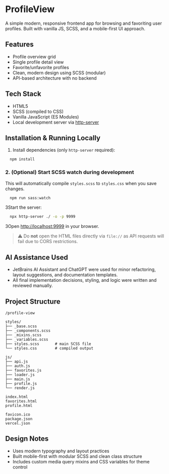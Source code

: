# ProfileView

A simple modern, responsive frontend app for browsing and favoriting user profiles. Built with vanilla JS, SCSS, and a mobile-first UI approach.

## Features
- Profile overview grid
- Single profile detail view
- Favorite/unfavorite profiles
- Clean, modern design using SCSS (modular)
- API-based architecture with no backend

## Tech Stack
- HTML5
- SCSS (compiled to CSS)
- Vanilla JavaScript (ES Modules)
- Local development server via [http-server](https://www.npmjs.com/package/http-server) 

## Installation & Running Locally

1. Install dependencies (only `http-server` required):
```bash
  npm install
```
### 2. (Optional) Start SCSS watch during development
This will automatically compile `styles.scss` to `styles.css` when you save changes.

```bash
  npm run sass:watch
```

3Start the server:
```bash
  npx http-server ./ -o -p 9999
```

3Open [http://localhost:9999](http://localhost:9999) in your browser.

> ⚠️ Do **not** open the HTML files directly via `file://` as API requests will fail due to CORS restrictions.

## AI Assistance Used
- JetBrains AI Assistant and ChatGPT were used for minor refactoring, layout suggestions, and documentation templates.
- All final implementation decisions, styling, and logic were written and reviewed manually.

## Project Structure
```
/profile-view

styles/
├── _base.scss
├── _components.scss
├── _mixins.scss
├── _variables.scss
├── styles.scss       # main SCSS file
└── styles.css        # compiled output

js/
├── api.js
├── auth.js
├── favorites.js
├── loader.js
├── main.js
├── profile.js
└── render.js

index.html
favorites.html
profile.html

favicon.ico
package.json
vercel.json
```
## Design Notes
- Uses modern typography and layout practices
- Built mobile-first with modular SCSS and clean class structure
- Includes custom media query mixins and CSS variables for theme control


